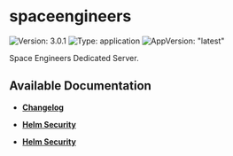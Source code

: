 # spaceengineers

![Version: 3.0.1](https://img.shields.io/badge/Version-3.0.1-informational?style=flat-square) ![Type: application](https://img.shields.io/badge/Type-application-informational?style=flat-square) ![AppVersion: "latest"](https://img.shields.io/badge/AppVersion-"latest"-informational?style=flat-square)

Space Engineers Dedicated Server.

## Available Documentation

- [**Changelog**](CHANGELOG)

- [**Helm Security**](container-security)

- [**Helm Security**](helm-security)

